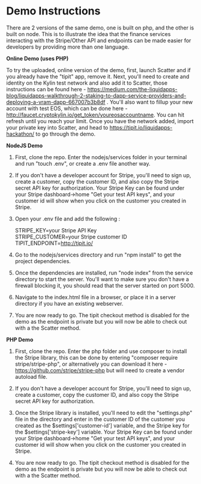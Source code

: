 <h1>Demo Instructions</h1>

There are 2 versions of the same demo, one is built on php, and the other is built on node.  This is to illustrate the idea that the finance services interacting with the Stripe/Other API and endpoints can be made easier for developers by providing more than one language.


<b>Online Demo (uses PHP)</b>

To try the uploaded, online version of the demo, first, launch Scatter and if you already have the "tipit" app, remove it. Next, you'll need to create and identity on the Kylin test network and also add it to Scatter, those instructions can be found here - https://medium.com/the-liquidapps-blog/liquidapps-walkthrough-2-staking-to-dapp-service-providers-and-deploying-a-vram-dapp-667007b3b8df .  You'll also want to fillup your new account with test EOS, which can be done here - http://faucet.cryptokylin.io/get_token/youreosaccountname. You can hit refresh until you reach your limit.  Once you have the network added, import your private key into Scatter, and head to  https://tipit.io/liquidapps-hackathon/ to go through the demo.


<b>NodeJS Demo</b>

1. First, clone the repo. Enter the nodejs/services folder in your terminal and run "touch .env", or create a .env file another way.

2. If you don't have a developer account for Stripe, you'll need to sign up, create a customer, copy the customer ID, and also copy the Stripe secret API key for authorization. Your Stripe Key can be found under your Stripe dashboard->home "Get your test API keys", and your customer id will show when you click on the customer you created in Stripe.

3. Open your .env file and add the following :

    STRIPE_KEY=your Stripe API Key<br>
    STRIPE_CUSTOMER=your Stripe customer ID<br>
    TIPIT_ENDPOINT=http://tipit.io/<br>

4. Go to the nodejs/services directory and run "npm install" to get the project dependencies.

5. Once the dependencies are installed, run "node index" from the service directory to start the server.  You'll want to make sure you don't have a firewall blocking it, you should read that the server started on port 5000.

6. Navigate to the index.html file in a browser, or place it in a server directory if you have an existing webserver.

7. You are now ready to go. The tipit checkout method is disabled for the demo as the endpoint is private but you will now be able to check out with a the Scatter method.


<b>PHP Demo</b>

1. First, clone the repo. Enter the php folder and use composer to install the Stripe library, this can be done by entering "composer require stripe/stripe-php", or alternatively you can download it here - https://github.com/stripe/stripe-php but will need to create a vendor autoload file.

2. If you don't have a developer account for Stripe, you'll need to sign up, create a customer, copy the customer ID, and also copy the Stripe secret API key for authorization.

3. Once the Stripe library is installed, you'll need to edit the "settings.php" file in the directory and enter in the customer ID of the customer you created as the $settings['customer-id'] variable, and the Stripe key for the $settings['stripe-key'] variable. Your Stripe Key can be found under your Stripe dashboard->home "Get your test API keys", and your customer id will show when you click on the customer you created in Stripe.

4. You are now ready to go. The tipit checkout method is disabled for the demo as the endpoint is private but you will now be able to check out with a the Scatter method.
